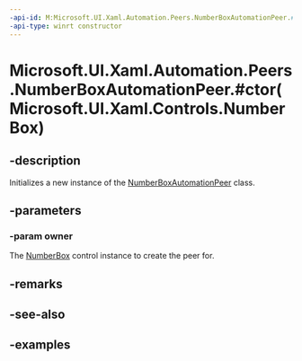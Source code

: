 ```yaml
---
-api-id: M:Microsoft.UI.Xaml.Automation.Peers.NumberBoxAutomationPeer.#ctor(Microsoft.UI.Xaml.Controls.NumberBox)
-api-type: winrt constructor
---
```


# Microsoft.UI.Xaml.Automation.Peers.NumberBoxAutomationPeer.#ctor(Microsoft.UI.Xaml.Controls.NumberBox)

<!--
public NumberBoxAutomationPeer (Microsoft.UI.Xaml.Controls.NumberBox owner);
-->

## -description

Initializes a new instance of the [NumberBoxAutomationPeer](numberboxautomationpeer.md) class.

## -parameters

### -param owner

The [NumberBox](../microsoft.ui.xaml.controls/numberbox.md) control instance to create the peer for.

## -remarks

## -see-also

## -examples
